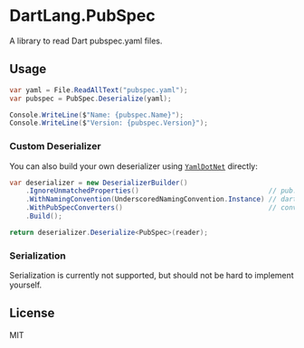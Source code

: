 # DartLang.PubSpec

A library to read Dart pubspec.yaml files.

## Usage

```csharp
var yaml = File.ReadAllText("pubspec.yaml");
var pubspec = PubSpec.Deserialize(yaml);

Console.WriteLine($"Name: {pubspec.Name}");
Console.WriteLine($"Version: {pubspec.Version}");
```

### Custom Deserializer

You can also build your own deserializer using [`YamlDotNet`] directly:

```csharp
var deserializer = new DeserializerBuilder()
    .IgnoreUnmatchedProperties()                                // pub.dev will ignore other properties
    .WithNamingConvention(UnderscoredNamingConvention.Instance) // dart uses underscores for properties
    .WithPubSpecConverters()                                    // converters for custom types
    .Build();

return deserializer.Deserialize<PubSpec>(reader);
```

### Serialization

Serialization is currently not supported, but should not be hard to implement yourself.

## License

MIT

[`YamlDotNet`]: https://github.com/aaubry/YamlDotNet
